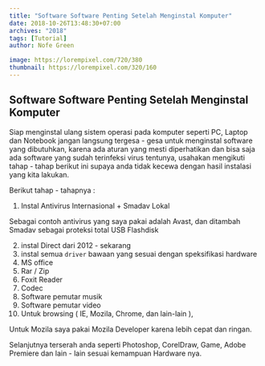 ```yaml
---
title: "Software Software Penting Setelah Menginstal Komputer"
date: 2018-10-26T13:48:30+07:00
archives: "2018"
tags: [Tutorial]
author: Nofe Green

image: https://lorempixel.com/720/380
thumbnail: https://lorempixel.com/320/160
---
```

## Software Software Penting Setelah Menginstal Komputer 
Siap menginstal ulang sistem operasi pada komputer seperti PC, Laptop dan Notebook jangan langsung tergesa - gesa untuk menginstal software yang dibutuhkan, karena ada aturan yang mesti diperhatikan dan bisa saja ada software yang sudah terinfeksi virus tentunya, usahakan mengikuti tahap - tahap berikut ini supaya anda tidak kecewa dengan hasil instalasi yang kita lakukan.

Berikut tahap - tahapnya :

1. Instal Antivirus Internasional + Smadav Lokal
<p>Sebagai contoh antivirus yang saya pakai adalah Avast, dan ditambah Smadav sebagai proteksi total USB Flashdisk</p>

2. instal Direct dari 2012 - sekarang
3. instal semua `driver` bawaan yang sesuai dengan speksifikasi hardware
4. MS office
5. Rar / Zip
6. Foxit Reader
7. Codec
8. Software pemutar musik
9. Software pemutar video
10. Untuk browsing ( IE, Mozila, Chrome, dan lain-lain ), 
<p>Untuk Mozila saya pakai Mozila Developer karena lebih cepat dan ringan.</p>

Selanjutnya terserah anda seperti Photoshop, CorelDraw, Game, Adobe Premiere dan lain - lain sesuai kemampuan Hardware nya.